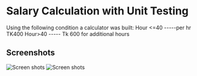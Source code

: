 # Salary Calculation with Unit Testing

Using the following condition a calculator was built:
Hour <=40 -----per hr TK400
Hour>40 ----- Tk 600 for additional hours

## Screenshots
![Screen shots](asset/images/ss.png)
![Screen shots](asset/images/ss1.png)
